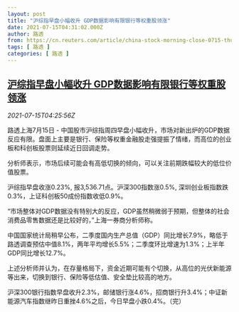 ```yaml
---
layout: post
title: "沪综指早盘小幅收升 GDP数据影响有限银行等权重股领涨"
date: 2021-07-15T04:31:02.000Z
author: 路透
from: https://cn.reuters.com/article/china-stock-morning-close-0715-thur-idCNKBS2EL0CZ
tags: [ 路透 ]
categories: [ 路透 ]
---
```

<!--1626323462000-->
[沪综指早盘小幅收升 GDP数据影响有限银行等权重股领涨](https://cn.reuters.com/article/china-stock-morning-close-0715-thur-idCNKBS2EL0CZ)
------

<div>
<div><i>2021-07-15T04:25:56Z</i></div><p>路透上海7月15日 - 中国股市沪综指周四早盘小幅收升，市场对新出炉的GDP数据反应有限。盘面上主要是银行、保险等权重金融股走强提振了情绪，而高位的创业板和科创板股票则延续近日回调走势。</p><p>分析师表示，市场后续可能会有高低切换的倾向，可以关注前期跌幅较大的低位价值股票。</p><p>沪综指早盘收涨0.23%, 报3,536.71点。沪深300指数涨0.5%, 深圳创业板指数跌0.3%，上证科创板50成份指数收低0.9%。</p><p>“市场整体对GDP数据没有特别大的反应，GDP虽然稍微弱于预期，但整体的社会消费品零售数据还是比较好的，”上海一券商分析师称。</p><p>中国国家统计局稍早公布，二季度国内生产总值（GDP）同比增长7.9%，略低于路透调查预估中值8.1%，两年平均增长5.5%；二季度环比增速为1.3%；上半年GDP同比增长12.7%。</p><p>上述分析师并认为，在存量格局下，资金近期可能有个切换，从高位的光伏新能源等出来，切换到银行、保险等低估值、安全垫比较高的地方。</p><p>沪深300银行指数早盘收升2.3%，邮储银行涨4.6%，招商银行升3.4%；中证新能源汽车指数继昨日重挫4.6%之后，今日早盘小跌0.4%。（完）</p>
</div>
